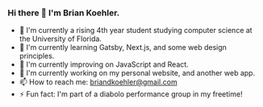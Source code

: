 ### Hi there 👋 I'm Brian Koehler.

- 🏫 I'm currently a rising 4th year student studying computer science at the University of Florida.
- 🌱 I'm currently learning Gatsby, Next.js, and some web design principles.
- 🐍 I'm currently improving on JavaScript and React.
- 🤖 I'm currently working on my personal website, and another web app.
- 📫 How to reach me: briandkoehler@gmail.com
- ⚡ Fun fact: I'm part of a diabolo performance group in my freetime!
